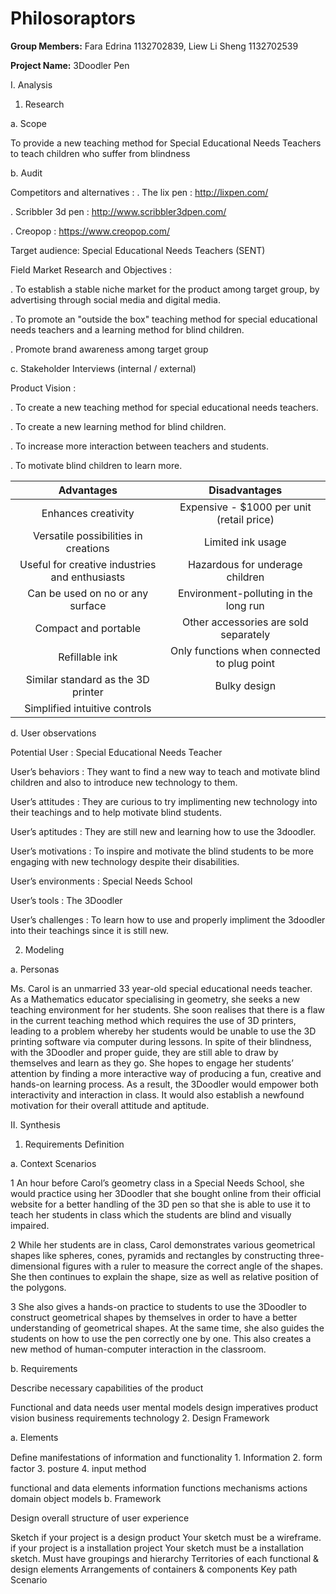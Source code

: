 # Philosoraptors

**Group Members:** Fara Edrina 1132702839, Liew Li Sheng 1132702539

**Project Name:** 3Doodler Pen


I. Analysis

1. Research

a. Scope

To provide a new teaching method for Special Educational Needs Teachers to teach children who suffer from blindness 

b. Audit

Competitors and alternatives : 
. The lix pen : http://lixpen.com/

. Scribbler 3d pen : http://www.scribbler3dpen.com/

. Creopop : https://www.creopop.com/

Target audience: Special Educational Needs Teachers (SENT)

Field Market Research and Objectives :

. To establish a stable niche market for the product among target group, by advertising through social media and digital media.

. To promote an "outside the box" teaching method for special educational needs teachers and a learning method for blind children.

. Promote brand awareness among target group 


c. Stakeholder Interviews (internal / external)

Product Vision :

. To create a new teaching method for special educational needs teachers.

. To create a new learning method for blind children.

. To increase more interaction between teachers and students.

. To motivate blind children to learn more. 

|                   **Advantages**                  |                 **Disadvantages**              |
|:-------------------------------------------------:|:----------------------------------------------:|
| Enhances creativity                               | Expensive - $1000 per unit (retail price)      |
| Versatile possibilities in creations              | Limited ink usage                              |
| Useful for creative industries and enthusiasts    | Hazardous for underage children                |
| Can be used on no or any surface                  | Environment-polluting in the long run          |
| Compact and portable                              | Other accessories are sold separately          |
| Refillable ink                                    | Only functions when connected to plug point    |
| Similar standard as the 3D printer                | Bulky design                                   |
| Simplified intuitive controls                     |                                                |

d. User observations

Potential User : Special Educational Needs Teacher

User’s behaviors : They want to find a new way to teach and motivate blind children and also to introduce new technology to them.

User’s attitudes : They are curious to try implimenting new technology into their teachings and to help motivate blind students.

User’s aptitudes : They are still new and learning how to use the 3doodler.

User’s motivations : To inspire and motivate the blind students to be more engaging with new technology despite their disabilities.

User’s environments : Special Needs School

User’s tools : The 3Doodler

User’s challenges : To learn how to use and properly impliment the 3doodler into their teachings since it is still new.

2. Modeling

a. Personas

Ms. Carol is an unmarried 33 year-old special educational needs teacher. As a Mathematics educator specialising in geometry, she seeks a new teaching environment for her students. She soon realises that there is a flaw in the current teaching method which requires the use of 3D printers, leading to a problem whereby her students would be unable to use the 3D printing software via computer during lessons. In spite of their blindness, with the 3Doodler and proper guide, they are still able to draw by themselves and learn as they go. She hopes to engage her students’ attention by finding a more interactive way of producing a fun, creative and hands-on learning process. As a result, the 3Doodler would empower both interactivity and interaction in class. It would also establish a newfound motivation for their overall attitude and aptitude.

II. Synthesis

1. Requirements Definition

a. Context Scenarios

1 An hour before Carol’s geometry class in a Special Needs School, she would practice using her 3Doodler that she bought online from their official website for a better handling of the 3D pen so that she is able to use it to teach her students in class which the students are blind and visually impaired. 

2  While her students are in class, Carol demonstrates various geometrical shapes like spheres, cones, pyramids and rectangles by constructing three-dimensional figures with a ruler to measure the correct angle of the shapes. She then continues to explain the shape, size as well as relative position of the polygons.

3 She also gives a hands-on practice to students to use the 3Doodler to construct geometrical shapes by themselves in order to have a better understanding of geometrical shapes. At the same time, she also guides the students on how to use the pen correctly one by one. This also creates a new method of human-computer interaction in the classroom. 


b. Requirements

Describe necessary capabilities of the product

Functional and data needs
user mental models
design imperatives
product vision
business requirements
technology
2. Design Framework

a. Elements

Deﬁne manifestations of information and functionality 1. Information 2. form factor 3. posture 4. input method

functional and data elements
information
functions
mechanisms
actions
domain object models
b. Framework

Design overall structure of user experience

Sketch
if your project is a design product
Your sketch must be a wireframe.
if your project is a installation project
Your sketch must be a installation sketch.
Must have
groupings and hierarchy
Territories of each functional & design elements
Arrangements of containers & components
Key path Scenario
